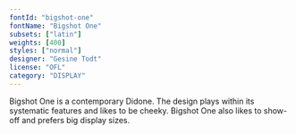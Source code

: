 ```yaml
---
fontId: "bigshot-one"
fontName: "Bigshot One"
subsets: ["latin"]
weights: [400]
styles: ["normal"]
designer: "Gesine Todt"
license: "OFL"
category: "DISPLAY"
---
```


<p>Bigshot One is a contemporary Didone. The design plays within its systematic features and likes to be cheeky. Bigshot One also likes to show-off and prefers big display sizes.</p>